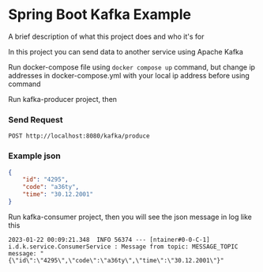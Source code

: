 
# Spring Boot Kafka Example

A brief description of what this project does and who it's for

In this project you can send data to another service using Apache Kafka

Run docker-compose file using ```docker compose up``` command, but change ip addresses in docker-compose.yml with your local ip address before using command

Run kafka-producer project, then  
### Send Request
```http
POST http://localhost:8080/kafka/produce
 ```
### Example json

```json
{
    "id": "4295",
    "code": "a36ty",
    "time": "30.12.2001"
}
```

Run kafka-consumer project, then you will see the json message in log like this

```code
2023-01-22 00:09:21.348  INFO 56374 --- [ntainer#0-0-C-1] i.d.k.service.ConsumerService : Message from topic: MESSAGE_TOPIC message: "{\"id\":\"4295\",\"code\":\"a36ty\",\"time\":\"30.12.2001\"}"
```

